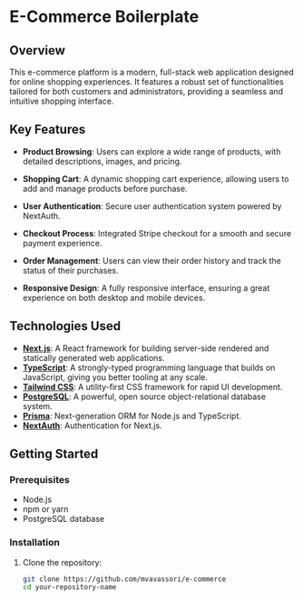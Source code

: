 # E-Commerce Boilerplate

## Overview

This e-commerce platform is a modern, full-stack web application designed for online shopping experiences. It features a robust set of functionalities tailored for both customers and administrators, providing a seamless and intuitive shopping interface.

## Key Features

- **Product Browsing**: Users can explore a wide range of products, with detailed descriptions, images, and pricing.
- **Shopping Cart**: A dynamic shopping cart experience, allowing users to add and manage products before purchase.
- **User Authentication**: Secure user authentication system powered by NextAuth.
- **Checkout Process**: Integrated Stripe checkout for a smooth and secure payment experience.
- **Order Management**: Users can view their order history and track the status of their purchases.

- **Responsive Design**: A fully responsive interface, ensuring a great experience on both desktop and mobile devices.

## Technologies Used

- **[Next.js](https://nextjs.org/)**: A React framework for building server-side rendered and statically generated web applications.
- **[TypeScript](https://www.typescriptlang.org/)**: A strongly-typed programming language that builds on JavaScript, giving you better tooling at any scale.
- **[Tailwind CSS](https://tailwindcss.com/)**: A utility-first CSS framework for rapid UI development.
- **[PostgreSQL](https://www.postgresql.org/)**: A powerful, open source object-relational database system.
- **[Prisma](https://www.prisma.io/)**: Next-generation ORM for Node.js and TypeScript.
- **[NextAuth](https://next-auth.js.org/)**: Authentication for Next.js.

## Getting Started

### Prerequisites

- Node.js
- npm or yarn
- PostgreSQL database

### Installation

1. Clone the repository:
   ```bash
   git clone https://github.com/mvavassori/e-commerce
   cd your-repository-name
   ```
